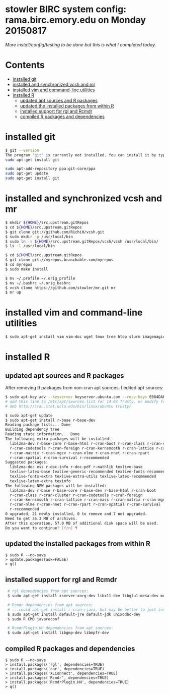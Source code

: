 # stowler BIRC system config: rama.birc.emory.edu on Monday 20150817

_More install/config/testing to be done but this is what I completed today._

Contents
=================

  * [installed git](#installed-git)
  * [installed and synchronized vcsh and mr](#installed-and-synchronized-vcsh-and-mr)
  * [installed vim and command\-line utilities](#installed-vim-and-command-line-utilities)
  * [installed R](#installed-r)
    * [updated apt sources and R packages](#updated-apt-sources-and-r-packages)
    * [updated the installed packages from within R](#updated-the-installed-packages-from-within-r)
    * [installed support for rgl and Rcmdr](#installed-support-for-rgl-and-rcmdr)
    * [compiled R packages and dependencies](#compiled-r-packages-and-dependencies)


# installed git

```bash
$ git --version
The program 'git' is currently not installed. You can install it by typing:
sudo apt-get install git

sudo apt-add-repository ppa:git-core/ppa
sudo apt-get update
sudo apt-get install git

```


# installed and synchronized vcsh and mr

```bash
$ mkdir ${HOME}/src.upstream.gitRepos
$ cd ${HOME}/src.upstream.gitRepos
$ git clone git://github.com/RichiH/vcsh.git
$ sudo mkdir -p /usr/local/bin
$ sudo ln -s ${HOME}/src.upstream.gitRepos/vcsh/vcsh /usr/local/bin/
$ ls -l /usr/local/bin

$ cd ${HOME}/src.upstream.gitRepos
$ git clone git://myrepos.branchable.com/myrepos
$ cd myrepos
$ sudo make install

$ mv ~/.profile ~/.orig_profile
$ mv ~/.bashrc ~/.orig_bashrc
$ vcsh clone https://github.com/stowler/mr.git mr
$ mr up

```

# installed vim and command-line utilities


```bash
$ sudo apt-get install vim vim-doc wget tmux tree htop slurm imagemagick aptitude
```

# installed R


## updated apt sources and R packages

After removing R packages from non-cran apt sources, I edited apt sources:

```bash
$ sudo apt-key adv --keyserver keyserver.ubuntu.com --recv-keys E084DAB9  
# add this line to /etc/apt/sources.list for 14.04 Trusty, or modify for your ubuntu release per the README  
# deb http://cran.stat.ucla.edu/bin/linux/ubuntu trusty/  

$ sudo apt-get update 
$ sudo apt-get install r-base r-base-dev
Reading package lists... Done
Building dependency tree
Reading state information... Done
The following extra packages will be installed:
  liblzma-dev r-base-core r-base-html r-cran-boot r-cran-class r-cran-cluster
  r-cran-codetools r-cran-foreign r-cran-kernsmooth r-cran-lattice r-cran-mass
  r-cran-matrix r-cran-mgcv r-cran-nlme r-cran-nnet r-cran-rpart
  r-cran-spatial r-cran-survival r-recommended
Suggested packages:
  liblzma-doc ess r-doc-info r-doc-pdf r-mathlib texlive-base
  texlive-latex-base texlive-generic-recommended texlive-fonts-recommended
  texlive-fonts-extra texlive-extra-utils texlive-latex-recommended
  texlive-latex-extra texinfo
The following NEW packages will be installed:
  liblzma-dev r-base r-base-core r-base-dev r-base-html r-cran-boot
  r-cran-class r-cran-cluster r-cran-codetools r-cran-foreign
  r-cran-kernsmooth r-cran-lattice r-cran-mass r-cran-matrix r-cran-mgcv
  r-cran-nlme r-cran-nnet r-cran-rpart r-cran-spatial r-cran-survival
  r-recommended
0 upgraded, 21 newly installed, 0 to remove and 7 not upgraded.
Need to get 36.3 MB of archives.
After this operation, 57.0 MB of additional disk space will be used.
Do you want to continue? [Y/n] Y

```

## updated the installed packages from within R

```
$ sudo R --no-save  
> update.packages(ask=FALSE)  
> q()
```

## installed support for rgl and Rcmdr

```bash
 # rgl dependencies from apt sources:
 $ sudo apt-get install xserver-xorg-dev libx11-dev libglu1-mesa-dev mesa-utils glew-utils

 # Rcmdr dependencies from apt sources:
 # ...could apt-get install r-cran-rjava, but may be better to just install its deps:
 $ sudo apt-get install default-jre default-jdk unixodbc-dev
 $ sudo R CMD javareconf

 # RcmdrPlugin.HH dependencies from apt sources:
 $ sudo apt-get install libgmp-dev libmpfr-dev
```

## compiled R packages and dependencies

```
$ sudo R --no-save  
> install.packages('rgl', dependencies=TRUE)  
> install.packages('car', dependencies=TRUE)  
> install.packages('XLConnect', dependencies=TRUE)  
> install.packages('Rcmdr', dependencies=TRUE)  
> install.packages('RcmdrPlugin.HH', dependencies=TRUE)  
> q()
```
